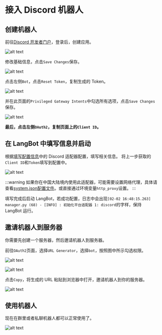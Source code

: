# 接入 Discord 机器人

## 创建机器人

前往[Discord 开发者门户](https://discord.com/developers/applications)，登录后，创建应用。

![alt text](/assets/image/discord_01.png)

修改基础信息，点击`Save Changes`保存。

![alt text](/assets/image/discord_02.png)

点击左侧`Bot`，点击`Reset Token`，复制生成的 Token。

![alt text](/assets/image/discord_03.png)

并在此页面的`Privileged Gateway Intents`中勾选所有选项，点击`Save Changes`保存。

![alt text](/assets/image/discord_05.png)

**最后，点击左侧`OAuth2`，复制页面上的`Client ID`。**

## 在 LangBot 中填写信息并启动

根据[填写配置信息](/deploy/quick-config/config)中的 Discord 适配器配置，填写相关信息。
将上一步获取的`Client ID`和`Token`填写到配置中。

![alt text](/assets/image/discord_04.png)

:::warning
如果你在中国大陆境内使用此适配器，可能需要设置网络代理，具体请查看[system.json配置文件](/config/function/system.html#网络代理-network-proxies)。或直接通过环境变量`http_proxy`设置。
:::

填写完成后启动 LangBot，若成功配置，日志中会出现`[02-02 16:48:15.263] manager.py (68) - [INFO] : 初始化平台适配器 1: discord`的字样，保持 LangBot 运行。

## 邀请机器人到服务器

你需要先创建一个服务器，然后邀请机器人到服务器。

前往`OAuth2`页面，选择`URL Generator`，选择`bot`，按照图中所示勾选权限。

![alt text](/assets/image/discord_06.png)

![alt text](/assets/image/discord_07.png)

点击`Copy`，将生成的 URL 粘贴到浏览器中打开，邀请机器人到你的服务器。

![alt text](/assets/image/discord_08.png)

## 使用机器人

现在在群里或者私聊机器人都可以正常使用了。

![alt text](/assets/image/discord_09.png)